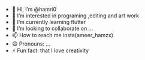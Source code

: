 - 👋 Hi, I’m @hamri0
- 👀 I’m interested in programing ,editing and art work
- 🌱 I’m currently learning flutter
- 💞️ I’m looking to collaborate on ...
- 📫 How to reach me insta(ameer_hamzx)
- 😄 Pronouns: ...
- ⚡ Fun fact: that I love creativity 

<!---
hamri0/hamri0 is a ✨ special ✨ repository because its `README.md` (this file) appears on your GitHub profile.
You can click the Preview link to take a look at your changes.
--->
